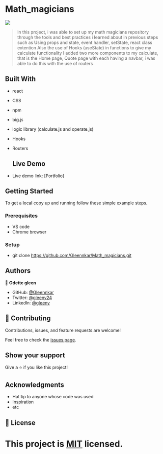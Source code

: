 # Math_magicians

![](https://img.shields.io/badge/Microverse-blueviolet)



> In this project, i was able to set up my math magicians repository through the tools and best practices i learned about in previous steps such as Using props and state, event handler, setState, react class extention
> Also the use of Hooks (useState) in functions to give my calculate functionality
> I added two more components to my calculate, that is the Home page, Quote page with each having a navbar, i was able to do this with the use of routers


## Built With

- react
- CSS
- npm
- big.js
- logic library (calculate.js and operate.js)
- Hooks
- Routers



  ## Live Demo

- Live demo link: [Portfolio] 


## Getting Started



To get a local copy up and running follow these simple example steps.

### Prerequisites
- VS code
- Chrome browser

### Setup
- git clone  https://github.com/Gleennkar/Math_magicians.git





## Authors

👤 **Odette gleen**

- GitHub: [@Gleennkar](https://github.com/Gleennkar)
- Twitter: [@gleeny24](https://twitter.com/twitterhandle)
- LinkedIn: [@gleeny](https://www.linkedin.com/in/gleeny-nkar-aa3917182)


## 🤝 Contributing

Contributions, issues, and feature requests are welcome!

Feel free to check the [issues page](../../issues/).

## Show your support

Give a ⭐️ if you like this project!

## Acknowledgments

- Hat tip to anyone whose code was used
- Inspiration
- etc

## 📝 License

This project is [MIT](./MIT.md) licensed.
=======

